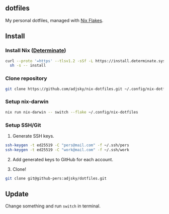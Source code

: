 ## dotfiles

My personal dotfiles, managed with [Nix Flakes](https://nixos.wiki/wiki/Flakes).

## Install

### Install Nix ([Determinate](https://github.com/DeterminateSystems/nix-installer))

```bash
curl --proto '=https' --tlsv1.2 -sSf -L https://install.determinate.systems/nix | \
  sh -s -- install
```

### Clone repository

```bash
git clone https://github.com/adjsky/nix-dotfiles.git ~/.config/nix-dotfiles
```

### Setup nix-darwin

```bash
nix run nix-darwin -- switch --flake ~/.config/nix-dotfiles
```

### Setup SSH/Git

1. Generate SSH keys.

```bash
ssh-keygen -t ed25519 -C "pers@mail.com" -f ~/.ssh/pers
ssh-keygen -t ed25519 -C "work@mail.com" -f ~/.ssh/work
```

2. Add generated keys to GitHub for each account.

3. Clone!

```bash
git clone git@github-pers:adjsky/dotfiles.git
```

## Update

Change something and run `switch` in terminal.
